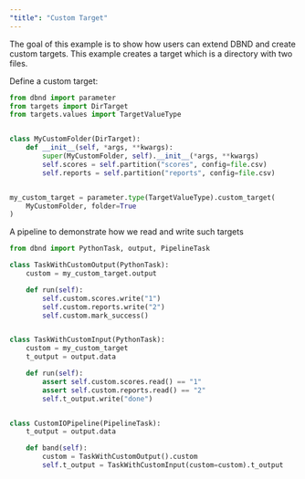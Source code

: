 ```yaml
---
"title": "Custom Target"
---
```

The goal of this example is to show how users can extend DBND and create custom targets. This example creates a target which is a directory with two files.

Define a custom target:

<!-- xfail -->
```python
from dbnd import parameter
from targets import DirTarget
from targets.values import TargetValueType


class MyCustomFolder(DirTarget):
    def __init__(self, *args, **kwargs):
        super(MyCustomFolder, self).__init__(*args, **kwargs)
        self.scores = self.partition("scores", config=file.csv)
        self.reports = self.partition("reports", config=file.csv)


my_custom_target = parameter.type(TargetValueType).custom_target(
    MyCustomFolder, folder=True
)
```

A pipeline to demonstrate how we read and write such targets

<!-- xfail -->
```python
from dbnd import PythonTask, output, PipelineTask

class TaskWithCustomOutput(PythonTask):
    custom = my_custom_target.output

    def run(self):
        self.custom.scores.write("1")
        self.custom.reports.write("2")
        self.custom.mark_success()


class TaskWithCustomInput(PythonTask):
    custom = my_custom_target
    t_output = output.data

    def run(self):
        assert self.custom.scores.read() == "1"
        assert self.custom.reports.read() == "2"
        self.t_output.write("done")


class CustomIOPipeline(PipelineTask):
    t_output = output.data

    def band(self):
        custom = TaskWithCustomOutput().custom
        self.t_output = TaskWithCustomInput(custom=custom).t_output
```
